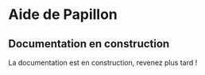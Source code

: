 # Aide de Papillon

## Documentation en construction
La documentation est en construction, revenez plus tard !